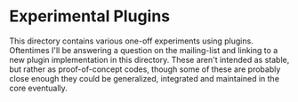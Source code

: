 # Experimental Plugins

This directory contains various one-off experiments using plugins. Oftentimes
I'll be answering a question on the mailing-list and linking to a new plugin
implementation in this directory. These aren't intended as stable, but rather as
proof-of-concept codes, though some of these are probably close enough they
could be generalized, integrated and maintained in the core eventually.
